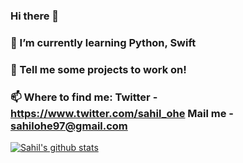 ### Hi there 👋
### 🌱 I’m currently learning Python, Swift
### 💬 Tell me some projects to work on!
### 📫 Where to find me: Twitter - https://www.twitter.com/sahil_ohe Mail me - sahilohe97@gmail.com

[![Sahil's github stats](https://github-readme-stats.vercel.app/api?username=sahilohe&show_icons=true&theme=dark)](https://github.com/anuraghazra/github-readme-stats)

<!--
**sahilohe/sahilohe** is a ✨ _special_ ✨ repository because its `README.md` (this file) appears on your GitHub profile.

Here are some ideas to get you started:

- 🔭 I’m currently working on ...
### 🌱 I’m currently learning Python, Swift
- 👯 I’m looking to collaborate on ...
- 🤔 I’m looking for help with ...
### 💬 Tell me some projects to work on!
### 📫 How to reach me: Twitter - https://www.twitter.com/sahil_ohe Mail me - sahilohe97@gmail.com
- 😄 Pronouns: ...
- ⚡ Fun fact: ...
-->
